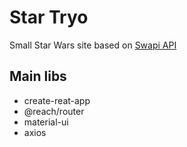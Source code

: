 # Star Tryo

Small Star Wars site based on [Swapi API](https://swapi.co/)

## Main libs

- create-reat-app
- @reach/router
- material-ui
- axios
